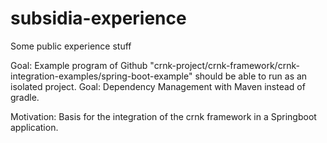 # subsidia-experience
Some public experience stuff

Goal: Example program of Github "crnk-project/crnk-framework/crnk-integration-examples/spring-boot-example" should be able to run as an isolated project.
Goal: Dependency Management with Maven instead of gradle.

Motivation: Basis for the integration of the crnk framework in a Springboot application.